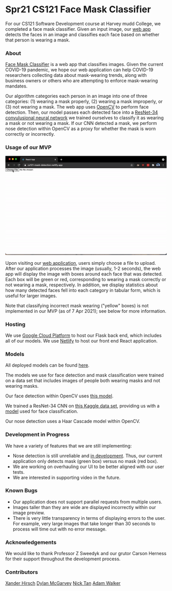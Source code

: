 # Spr21 CS121 Face Mask Classifier
For our CS121 Software Development course at Harvey mudd College, we completed a face mask classifier. Given an input image, our [web app](https://cs121-mask-detection.netlify.app/) detects the faces in an image and classifies each face based on whether that person is wearing a mask.

### About
[Face Mask Classifier](https://cs121-mask-detection.netlify.app/) is a web app that classifies images. Given the current COVID-19 pandemic, we hope our web application can help COVID-19 researchers collecting data about mask-wearing trends, along with business owners or others who are attempting to enforce mask-wearing mandates.

Our algorithm categories each person in an image into one of three categories: (1) wearing a mask properly, (2) wearing a mask improperly, or (3) not wearing a mask. The web app uses [OpenCV](https://opencv.org/) to perform face detection. Then, our model passes each detected face into a [ResNet-34 convulusional neural network](https://www.kaggle.com/pytorch/resnet34) we trained ourselves to classify it as wearing a mask or not wearing a mask. If our CNN detected a mask, we perform nose detection within OpenCV as a proxy for whether the mask is worn correctly or incorrectly.

### Usage of our MVP
![Demo of our web application.](./readme-mvp-demo.gif)

Upon visiting our [web application](https://cs121-mask-detection.netlify.app/), users simply choose a file to upload. After our application processes the image (usually, 1-2 seconds), the web app will display the image with boxes around each face that was detected. Each box will be green or red, corresponding to wearing a mask correctly or not wearing a mask, respectively. In addition, we display statistics about how many detected faces fell into each category in tabular form, which is useful for larger images.

Note that classifying incorrect mask wearing ("yellow" boxes) is not implemented in our MVP (as of 7 Apr 2021); see below for more information.

### Hosting
We use [Google Cloud Platform](https://cloud.google.com/) to host our Flask back end, which includes all of our models. We use [Netlify](https://www.netlify.com/) to host our front end React application.

### Models
All deployed models can be found [here](https://github.com/Rubiks-boy/cs121-mask-detection/tree/main/app/static).

The models we use for face detection and mask classification were trained on a data set that includes images of people both wearing masks and not wearing masks.

Our face detection within OpenCV uses [this model](https://github.com/chandrikadeb7/Face-Mask-Detection/tree/master/face_detector).

We trained a ResNet-34 CNN on [this Kaggle data set](https://www.kaggle.com/andrewmvd/face-mask-detection), providing us with a [model](https://github.com/Rubiks-boy/cs121-mask-detection/blob/main/app/static/face_mask_classifier.zip) used for face classification.

Our nose detection uses a Haar Cascade model within OpenCV.

### Development in Progress

We have a variety of features that we are still implementing:
- Nose detection is still unreliable and [in development](https://github.com/Rubiks-boy/cs121-mask-detection/tree/nose-detection). Thus, our current application only detects mask (green box) versus no mask (red box).
- We are working on overhauling our UI to be better aligned with our user tests.
- We are interested in supporting video in the future.

### Known Bugs
- Our application does not support parallel requests from multiple users.
- Images taller than they are wide are displayed incorrectly within our image preview.
- There is very little transparency in terms of displaying errors to the user. For example, very large images that take longer than 30 seconds to process will time out with no error message.

### Acknowledgements
We would like to thank Professor Z Sweedyk and our grutor Carson Herness for their support throughout the development process.

### Contributors
[Xander Hirsch](https://github.com/amhirsch)
[Dylan McGarvey](https://github.com/McGarvs)
[Nick Tan](https://github.com/ntan9)
[Adam Walker](https://github.com/Rubiks-boy)